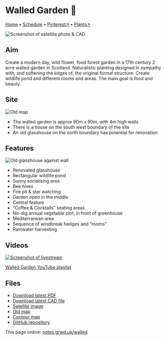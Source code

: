 # Walled Garden 🏡

[Home](https://notes.grwd.uk/walled) • [Schedule](https://notes.grwd.uk/walled/schedule) • [Pinterest↗](https://pinterest.co.uk/NatureWorksGarden/walled/) • [Plants↗](https://bit.ly/walled-plants)

![Screenshot of satellite photo & CAD](https://res.cloudinary.com/growdigital/image/upload/w_320/v1644150159/walled/satellite.jpg)

## Aim

Create a modern day, wild flower, food forest garden in a 17th century 2 acre walled garden in Scotland. Naturalistic planting designed in sympathy with, and softening the edges of, the original formal structure. Create wildlife pond and different rooms and areas. The main goal is food and beauty.

## Site

![Old map](https://res.cloudinary.com/growdigital/image/upload/w_320/v1644428487/walled/map-old-169.jpg)

* The walled garden is approx 90m x 90m, with 4m high walls
* There is a house on the south west boundary of the site
* An old glasshouse on the north boundary has potential for renovation

## Features

![Old glasshouse against wall](https://res.cloudinary.com/growdigital/image/upload/w_320/v1644428275/walled/glasshouse-frame-169.jpg)

* Renovated glasshouse
* Rectangular wildlife pond
* Sunny socialising area
* Bee hives
* Fire pit & star watching
* Garden open in the middle
* Central feature
* “Coffee & Cocktails” seating areas
* No-dig annual vegetable plot, in front of greenhouse
* Mediterranean area
* Sequence of windbreak hedges and “rooms”
* Rainwater harvesting

## Videos

[![Screenshot of livestream](https://res.cloudinary.com/growdigital/image/upload/w_320/v1644954115/walled/introducing-screenshot.jpg)](https://bit.ly/walled-playlist)

[Walled Garden YouTube playlist](https://bit.ly/walled-playlist)

## Files

* [Download latest PDF](https://github.com/growdigital/walled/blob/main/walled.pdf)
* [Download latest CAD file](https://downgit.github.io/#/home?url=https://github.com/growdigital/walled/blob/main/walled.dxf)
* [Satellite image](https://github.com/growdigital/walled/blob/main/satellite.jpg)
* [Old map](https://github.com/growdigital/walled/blob/main/map-old.jpg)
* [Contour map](https://github.com/growdigital/walled/blob/main/map-contour.jpg)
* [GitHub repository](https://github.com/growdigital/walled/)

This page online: [notes.grwd.uk/walled](https://notes.grwd.uk/walled/)
